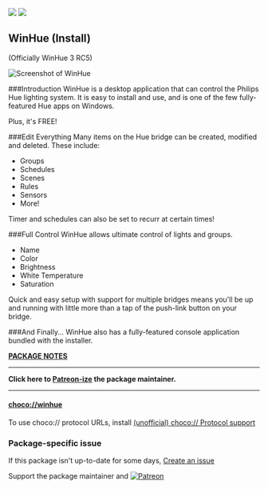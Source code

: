 [![](https://img.shields.io/chocolatey/v/winhue?color=green&label=winhue)](https://chocolatey.org/packages/winhue) [![](https://img.shields.io/chocolatey/dt/winhue)](https://chocolatey.org/packages/winhue)

## WinHue (Install)

(Officially WinHue 3 RC5)
	
![Screenshot of WinHue](https://hyrules.github.io/WinHue3/assets/mainWindow.png)

###Introduction
WinHue is a desktop application that can control the Philips Hue lighting system. It is easy to install and use, and is one of the few fully-featured Hue apps on Windows.

Plus, it's FREE!

###Edit Everything
Many items on the Hue bridge can be created, modified and deleted. These include:

* Groups
* Schedules
* Scenes
* Rules
* Sensors
* More!

Timer and schedules can also be set to recurr at certain times!

###Full Control
WinHue allows ultimate control of lights and groups.

* Name
* Color
* Brightness
* White Temperature
* Saturation

Quick and easy setup with support for multiple bridges means you'll be up and running with little more than a tap of the push-link button on your bridge.

###And Finally...
WinHue also has a fully-featured console application bundled with the installer.

**[PACKAGE NOTES](https://github.com/bcurran3/ChocolateyPackages/blob/master/winhue/readme.md)**

***
**Click here to [Patreon-ize](https://www.patreon.com/bcurran3) the package maintainer.**
***

#### [choco://winhue](choco://winhue)
To use choco:// protocol URLs, install [(unofficial) choco:// Protocol support ](https://chocolatey.org/packages/choco-protocol-support)

### Package-specific issue
If this package isn't up-to-date for some days, [Create an issue](https://github.com/tunisiano187/Chocolatey-packages/issues/new/choose)

Support the package maintainer and [![Patreon](https://cdn.jsdelivr.net/gh/tunisiano187/Chocolatey-packages@d15c4e19c709e7148588d4523ffc6dd3cd3c7e5e/icons/patreon.png)](https://www.patreon.com/tunisiano)
